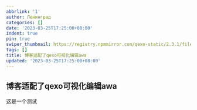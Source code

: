 ```yaml
---
abbrlink: '1'
author: Ленинград
categories: []
date: '2023-03-25T17:25:00+08:00'
indent: true
pin: true
swiper_thumbnail: https://registry.npmmirror.com/qexo-static/2.3.1/files/qexo/images/qexo.png
tags: []
title: 博客适配了qexo可视化编辑awa
updated: '2023-03-25T17:25:00+08:00'
---
```

## 博客适配了qexo可视化编辑awa

这是一个测试
